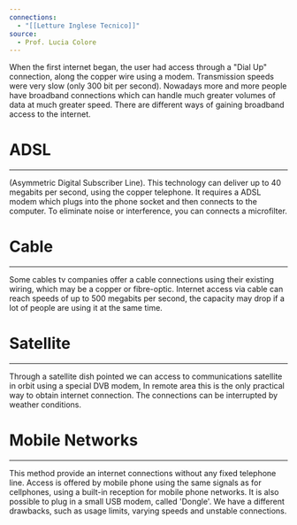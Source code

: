 ```yaml
---
connections:
  - "[[Letture Inglese Tecnico]]"
source:
  - Prof. Lucia Colore
---
```

When the first internet began, the user had access through a "Dial Up" connection, along the copper wire using a modem.
Transmission speeds were very slow (only 300 bit per second).
Nowadays more and more people have broadband connections which can handle much greater volumes of data at much greater speed.
There are different ways of gaining broadband access to the internet.


# ADSL
---
(Asymmetric Digital Subscriber Line). This technology can deliver up to 40 megabits per second, using the copper telephone.
It requires a ADSL modem which plugs into the phone socket and then connects to the computer.
To eliminate noise or interference, you can connects a microfilter.



# Cable
---
Some cables tv companies offer a cable connections using their existing wiring, which may be a copper or fibre-optic.
Internet access via cable can reach speeds of up to 500 megabits per second, the capacity may drop if a lot of people are using it at the same time.



# Satellite
---
Through a satellite dish pointed we can access to communications satellite in orbit using a special DVB modem, In remote area this is the only practical way to obtain internet connection.
The connections can be interrupted by weather conditions.



# Mobile Networks
---
This method provide an internet connections without any fixed telephone line.
Access is offered by mobile phone using the same signals as for cellphones, using a built-in reception for mobile phone networks. 
It is also possible to plug in a small USB modem, called 'Dongle'.
We have a different drawbacks, such as usage limits, varying speeds and unstable connections.